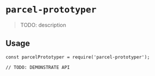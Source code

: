 # `parcel-prototyper`

> TODO: description

## Usage

```
const parcelPrototyper = require('parcel-prototyper');

// TODO: DEMONSTRATE API
```
